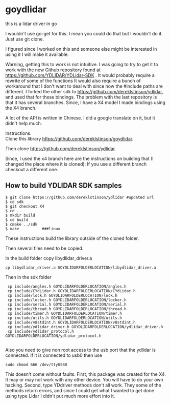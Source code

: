 # goydlidar
this is a lidar driver in go

I wouldn't use go-get for this.  I mean you could do that but I wouldn't do it. Just use git clone.  

I figured since I worked on this and someone else might be interested in using it I will make it available.  

Warning, getting this to work is not intuitive.  I was going to try to get it to work with the new Github repository found at https://github.com/YDLIDAR/YDLidar-SDK . It would probably require a rewrite of some of the functions  It would also require a bunch of workaround that I don't want to deal with since how the #include paths are different.  I forked the other sdk to https://github.com/dereklstinson/ydlidar, and used that for these bindings.  The problem with the last repository is that it has several branches.  Since, I have a X4 model I made bindings using the X4 branch.

A lot of the API is written in Chinese.  I did a google translate on it, but it didn't help much. 

Instructions.  
Clone this library https://github.com/dereklstinson/goydlidar.

Then clone https://github.com/dereklstinson/ydlidar.

Since, I used the x4 branch here are the instructions on building that (I changed the place where it is cloned):
If you use a different branch checkout a different one.  

How to build YDLIDAR SDK samples
---------------
    $ git clone https://github.com/dereklstinson/ydlidar #updated url
    $ cd sdk
    $ git checkout X4
    $ cd ..
    $ mkdir build
    $ cd build
    $ cmake ../sdk
    $ make			###linux

These instructions build the library outside of the cloned folder.

Then several files need to be copied.

In the build folder copy libydlidar_driver.a
  ```
  cp libydlidar_driver.a GOYDLIDARFOLDERLOCATION/libydlidar_driver.a
  ```
  
Then in the sdk folder 

  ```
   cp include/angles.h GOYDLIDARFOLDERLOCATION/angles.h
   cp include/CYdLidar.h GOYDLIDARFOLDERLOCATION/CYdLidar.h
   cp include/lock.h GOYDLIDARFOLDERLOCATION/lock.h
   cp include/locker.h GOYDLIDARFOLDERLOCATION/locker.h
   cp include/serial.h GOYDLIDARFOLDERLOCATION/serial.h
   cp include/thread.h GOYDLIDARFOLDERLOCATION/thread.h
   cp include/timer.h GOYDLIDARFOLDERLOCATION/timer.h
   cp include/utils.h GOYDLIDARFOLDERLOCATION/utils.h
   cp include/v8stdint.h GOYDLIDARFOLDERLOCATION/v8stdint.h
   cp include/ydlidar_driver.h GOYDLIDARFOLDERLOCATION/ydlidar_driver.h
   cp include/ydlidar_protocol.h GOYDLIDARFOLDERLOCATION/ydlidar_protocol.h
   
  ```

Also you need to give non root access to the usb port that the ydlidar is connected.  If it is connected to usb0 then use
```
sudo chmod 666 /dev/ttyUSB0
```

This doesn't come without faults.  First, this package was created for the X4.  It may or may not work with any other device.  You will have to do your own hacking.  Second, type YDdriver methods don't all work.  They some of the methods return errors, and since I could get what I wanted to get done using type Lidar I didn't put much more effort into it. 
